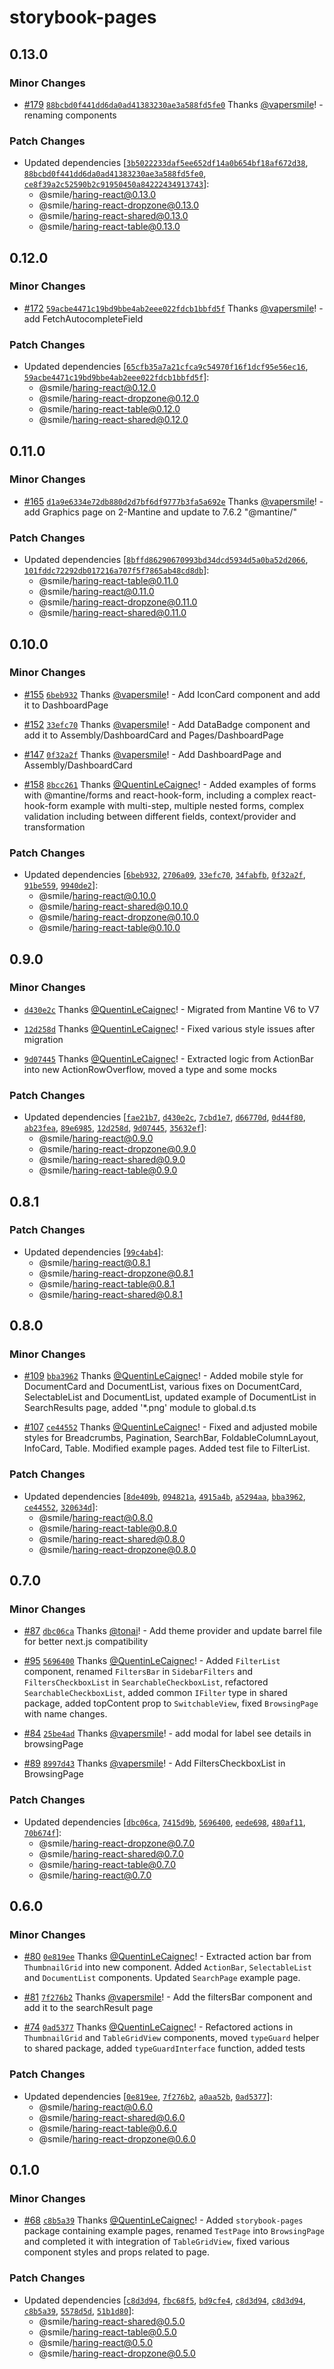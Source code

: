 # storybook-pages

## 0.13.0

### Minor Changes

- [#179](https://github.com/Smile-SA/haring/pull/179) [`88bcbd0f441dd6da0ad41383230ae3a588fd5fe0`](https://github.com/Smile-SA/haring/commit/88bcbd0f441dd6da0ad41383230ae3a588fd5fe0) Thanks [@vapersmile](https://github.com/vapersmile)! - renaming components

### Patch Changes

- Updated dependencies [[`3b5022233daf5ee652df14a0b654bf18af672d38`](https://github.com/Smile-SA/haring/commit/3b5022233daf5ee652df14a0b654bf18af672d38), [`88bcbd0f441dd6da0ad41383230ae3a588fd5fe0`](https://github.com/Smile-SA/haring/commit/88bcbd0f441dd6da0ad41383230ae3a588fd5fe0), [`ce8f39a2c52590b2c91950450a84222434913743`](https://github.com/Smile-SA/haring/commit/ce8f39a2c52590b2c91950450a84222434913743)]:
  - @smile/haring-react@0.13.0
  - @smile/haring-react-dropzone@0.13.0
  - @smile/haring-react-shared@0.13.0
  - @smile/haring-react-table@0.13.0

## 0.12.0

### Minor Changes

- [#172](https://github.com/Smile-SA/haring/pull/172) [`59acbe4471c19bd9bbe4ab2eee022fdcb1bbfd5f`](https://github.com/Smile-SA/haring/commit/59acbe4471c19bd9bbe4ab2eee022fdcb1bbfd5f) Thanks [@vapersmile](https://github.com/vapersmile)! - add FetchAutocompleteField

### Patch Changes

- Updated dependencies [[`65cfb35a7a21cfca9c54970f16f1dcf95e56ec16`](https://github.com/Smile-SA/haring/commit/65cfb35a7a21cfca9c54970f16f1dcf95e56ec16), [`59acbe4471c19bd9bbe4ab2eee022fdcb1bbfd5f`](https://github.com/Smile-SA/haring/commit/59acbe4471c19bd9bbe4ab2eee022fdcb1bbfd5f)]:
  - @smile/haring-react@0.12.0
  - @smile/haring-react-dropzone@0.12.0
  - @smile/haring-react-table@0.12.0
  - @smile/haring-react-shared@0.12.0

## 0.11.0

### Minor Changes

- [#165](https://github.com/Smile-SA/haring/pull/165) [`d1a9e6334e72db880d2d7bf6df9777b3fa5a692e`](https://github.com/Smile-SA/haring/commit/d1a9e6334e72db880d2d7bf6df9777b3fa5a692e) Thanks [@vapersmile](https://github.com/vapersmile)! - add Graphics page on 2-Mantine and update to 7.6.2 "@mantine/"

### Patch Changes

- Updated dependencies [[`8bffd86290670993bd34dcd5934d5a0ba52d2066`](https://github.com/Smile-SA/haring/commit/8bffd86290670993bd34dcd5934d5a0ba52d2066), [`101fddc72292db017216a707f5f7865ab48cd8db`](https://github.com/Smile-SA/haring/commit/101fddc72292db017216a707f5f7865ab48cd8db)]:
  - @smile/haring-react-table@0.11.0
  - @smile/haring-react@0.11.0
  - @smile/haring-react-dropzone@0.11.0
  - @smile/haring-react-shared@0.11.0

## 0.10.0

### Minor Changes

- [#155](https://github.com/Smile-SA/haring/pull/155) [`6beb932`](https://github.com/Smile-SA/haring/commit/6beb932fae8deded5b78cceaf26f77154d45a3da) Thanks [@vapersmile](https://github.com/vapersmile)! - Add IconCard component and add it to DashboardPage

- [#152](https://github.com/Smile-SA/haring/pull/152) [`33efc70`](https://github.com/Smile-SA/haring/commit/33efc7074426a9d0a5221fb2ce3b8ebabbf46547) Thanks [@vapersmile](https://github.com/vapersmile)! - Add DataBadge component and add it to Assembly/DashboardCard and Pages/DashboardPage

- [#147](https://github.com/Smile-SA/haring/pull/147) [`0f32a2f`](https://github.com/Smile-SA/haring/commit/0f32a2ffb47c0042974346471e3f96cd4462ee05) Thanks [@vapersmile](https://github.com/vapersmile)! - Add DashboardPage and Assembly/DashboardCard

- [#158](https://github.com/Smile-SA/haring/pull/158) [`8bcc261`](https://github.com/Smile-SA/haring/commit/8bcc261ddd3c0847a9946c356615f1b3ecd16281) Thanks [@QuentinLeCaignec](https://github.com/QuentinLeCaignec)! - Added examples of forms with @mantine/forms and react-hook-form, including a complex react-hook-form example with multi-step, multiple nested forms, complex validation including between different fields, context/provider and transformation

### Patch Changes

- Updated dependencies [[`6beb932`](https://github.com/Smile-SA/haring/commit/6beb932fae8deded5b78cceaf26f77154d45a3da), [`2706a09`](https://github.com/Smile-SA/haring/commit/2706a097fd86b072cf21d12fe2a97427883671cf), [`33efc70`](https://github.com/Smile-SA/haring/commit/33efc7074426a9d0a5221fb2ce3b8ebabbf46547), [`34fabfb`](https://github.com/Smile-SA/haring/commit/34fabfbd1a2c048c39adc567548a3ee7e85074ee), [`0f32a2f`](https://github.com/Smile-SA/haring/commit/0f32a2ffb47c0042974346471e3f96cd4462ee05), [`91be559`](https://github.com/Smile-SA/haring/commit/91be5598ba5847cdde5e7965dc7b4799c98bfceb), [`9940de2`](https://github.com/Smile-SA/haring/commit/9940de2478564193a408d7484ece220d81176c50)]:
  - @smile/haring-react@0.10.0
  - @smile/haring-react-shared@0.10.0
  - @smile/haring-react-dropzone@0.10.0
  - @smile/haring-react-table@0.10.0

## 0.9.0

### Minor Changes

- [`d430e2c`](https://github.com/Smile-SA/haring/commit/d430e2cbcd26871c4db0c53f92a4e4baa6af839c) Thanks [@QuentinLeCaignec](https://github.com/QuentinLeCaignec)! - Migrated from Mantine V6 to V7

- [`12d258d`](https://github.com/Smile-SA/haring/commit/12d258df37cefbbb0dbcd804abd61be23131e4f9) Thanks [@QuentinLeCaignec](https://github.com/QuentinLeCaignec)! - Fixed various style issues after migration

- [`9d07445`](https://github.com/Smile-SA/haring/commit/9d074450e9ae0096e9e263b6a2a4be8e8627a54b) Thanks [@QuentinLeCaignec](https://github.com/QuentinLeCaignec)! - Extracted logic from ActionBar into new ActionRowOverflow, moved a type and some mocks

### Patch Changes

- Updated dependencies [[`fae21b7`](https://github.com/Smile-SA/haring/commit/fae21b718216948b26858c15dce7ac4570c62128), [`d430e2c`](https://github.com/Smile-SA/haring/commit/d430e2cbcd26871c4db0c53f92a4e4baa6af839c), [`7cbd1e7`](https://github.com/Smile-SA/haring/commit/7cbd1e7befa1a0703ba3ac4cc0213c331716e824), [`d66770d`](https://github.com/Smile-SA/haring/commit/d66770dd7a2bb033232907a7a889bef40aeff99a), [`0d44f80`](https://github.com/Smile-SA/haring/commit/0d44f8035b133fd8f4caa23363bd0631d325dd9a), [`ab23fea`](https://github.com/Smile-SA/haring/commit/ab23fea931d081e22e411aa27da5fb3f548f8f0d), [`89e6985`](https://github.com/Smile-SA/haring/commit/89e6985997a82cf952b5966b8303678bfdd7b6fc), [`12d258d`](https://github.com/Smile-SA/haring/commit/12d258df37cefbbb0dbcd804abd61be23131e4f9), [`9d07445`](https://github.com/Smile-SA/haring/commit/9d074450e9ae0096e9e263b6a2a4be8e8627a54b), [`35632ef`](https://github.com/Smile-SA/haring/commit/35632efe8e25687a17f555b85feb27ad62fa7382)]:
  - @smile/haring-react@0.9.0
  - @smile/haring-react-dropzone@0.9.0
  - @smile/haring-react-shared@0.9.0
  - @smile/haring-react-table@0.9.0

## 0.8.1

### Patch Changes

- Updated dependencies [[`99c4ab4`](https://github.com/Smile-SA/haring/commit/99c4ab4617b011cfb0a3231f8c29a9e3da0d3d1e)]:
  - @smile/haring-react@0.8.1
  - @smile/haring-react-dropzone@0.8.1
  - @smile/haring-react-table@0.8.1
  - @smile/haring-react-shared@0.8.1

## 0.8.0

### Minor Changes

- [#109](https://github.com/Smile-SA/haring/pull/109) [`bba3962`](https://github.com/Smile-SA/haring/commit/bba3962ddadb0e5a41b32259536899a7677c4b27) Thanks [@QuentinLeCaignec](https://github.com/QuentinLeCaignec)! - Added mobile style for DocumentCard and DocumentList, various fixes on DocumentCard, SelectableList and DocumentList, updated example of DocumentList in SearchResults page, added '\*.png' module to global.d.ts

- [#107](https://github.com/Smile-SA/haring/pull/107) [`ce44552`](https://github.com/Smile-SA/haring/commit/ce44552ca95bdc7b18934a0ea222af63a72e2f79) Thanks [@QuentinLeCaignec](https://github.com/QuentinLeCaignec)! - Fixed and adjusted mobile styles for Breadcrumbs, Pagination, SearchBar, FoldableColumnLayout, InfoCard, Table. Modified example pages. Added test file to FilterList.

### Patch Changes

- Updated dependencies [[`8de409b`](https://github.com/Smile-SA/haring/commit/8de409beb7b786671121911ec2a2d015bec23038), [`094821a`](https://github.com/Smile-SA/haring/commit/094821a12e813d1b554d2df4a26c7a66d523ed69), [`4915a4b`](https://github.com/Smile-SA/haring/commit/4915a4bfc8c6fdf23116fbb578d3550868ecb0f8), [`a5294aa`](https://github.com/Smile-SA/haring/commit/a5294aa59a52282465e91f92893393f4d63544ff), [`bba3962`](https://github.com/Smile-SA/haring/commit/bba3962ddadb0e5a41b32259536899a7677c4b27), [`ce44552`](https://github.com/Smile-SA/haring/commit/ce44552ca95bdc7b18934a0ea222af63a72e2f79), [`320634d`](https://github.com/Smile-SA/haring/commit/320634d7ec2048a328cfda1dbcff5d1b70a32563)]:
  - @smile/haring-react@0.8.0
  - @smile/haring-react-table@0.8.0
  - @smile/haring-react-shared@0.8.0
  - @smile/haring-react-dropzone@0.8.0

## 0.7.0

### Minor Changes

- [#87](https://github.com/Smile-SA/haring/pull/87) [`dbc06ca`](https://github.com/Smile-SA/haring/commit/dbc06ca55961b69663ab7fdc02609c6525ae361d) Thanks [@tonai](https://github.com/tonai)! - Add theme provider and update barrel file for better next.js compatibility

- [#95](https://github.com/Smile-SA/haring/pull/95) [`5696400`](https://github.com/Smile-SA/haring/commit/5696400e6f703da52db5f7199b50f8251fa76726) Thanks [@QuentinLeCaignec](https://github.com/QuentinLeCaignec)! - Added `FilterList` component, renamed `FiltersBar` in `SidebarFilters`
  and `FiltersCheckboxList` in `SearchableCheckboxList`,
  refactored `SearchableCheckboxList`, added common `IFilter` type in shared
  package, added topContent prop to `SwitchableView`, fixed `BrowsingPage` with
  name changes.

- [#84](https://github.com/Smile-SA/haring/pull/84) [`25be4ad`](https://github.com/Smile-SA/haring/commit/25be4adff210302259a18d52909a623e20397f87) Thanks [@vapersmile](https://github.com/vapersmile)! - add modal for label see details in browsingPage

- [#89](https://github.com/Smile-SA/haring/pull/89) [`8997d43`](https://github.com/Smile-SA/haring/commit/8997d4319744b8c7bebdb622d44e609964e1c37c) Thanks [@vapersmile](https://github.com/vapersmile)! - Add FiltersCheckboxList in BrowsingPage

### Patch Changes

- Updated dependencies [[`dbc06ca`](https://github.com/Smile-SA/haring/commit/dbc06ca55961b69663ab7fdc02609c6525ae361d), [`7415d9b`](https://github.com/Smile-SA/haring/commit/7415d9b9d119abfc850dda2ab6fa94845e72aee6), [`5696400`](https://github.com/Smile-SA/haring/commit/5696400e6f703da52db5f7199b50f8251fa76726), [`eede698`](https://github.com/Smile-SA/haring/commit/eede698ce172e20eb1de4c70e3d59b7510afb9df), [`480af11`](https://github.com/Smile-SA/haring/commit/480af1122b41e28d938bd665c1aa998272c99d9a), [`70b674f`](https://github.com/Smile-SA/haring/commit/70b674f3513b4bf996e8f83a46c8a132ca3712ac)]:
  - @smile/haring-react-dropzone@0.7.0
  - @smile/haring-react-shared@0.7.0
  - @smile/haring-react-table@0.7.0
  - @smile/haring-react@0.7.0

## 0.6.0

### Minor Changes

- [#80](https://github.com/Smile-SA/haring/pull/80) [`0e819ee`](https://github.com/Smile-SA/haring/commit/0e819eebaa3b8feeb9ce1d1ae1ac37358c383d2e) Thanks [@QuentinLeCaignec](https://github.com/QuentinLeCaignec)! - Extracted action bar from `ThumbnailGrid` into new component.
  Added `ActionBar`, `SelectableList` and `DocumentList` components.
  Updated `SearchPage` example page.

- [#81](https://github.com/Smile-SA/haring/pull/81) [`7f276b2`](https://github.com/Smile-SA/haring/commit/7f276b27e9c2ca2b746ad0f39deaee49cbf8bb90) Thanks [@vapersmile](https://github.com/vapersmile)! - Add the filtersBar component and add it to the searchResult page

- [#74](https://github.com/Smile-SA/haring/pull/74) [`0ad5377`](https://github.com/Smile-SA/haring/commit/0ad5377535e7c19941da301e8a2ee7298ab70f91) Thanks [@QuentinLeCaignec](https://github.com/QuentinLeCaignec)! - Refactored actions in `ThumbnailGrid` and `TableGridView` components, moved `typeGuard` helper to shared package, added `typeGuardInterface` function, added tests

### Patch Changes

- Updated dependencies [[`0e819ee`](https://github.com/Smile-SA/haring/commit/0e819eebaa3b8feeb9ce1d1ae1ac37358c383d2e), [`7f276b2`](https://github.com/Smile-SA/haring/commit/7f276b27e9c2ca2b746ad0f39deaee49cbf8bb90), [`a0aa52b`](https://github.com/Smile-SA/haring/commit/a0aa52b8f10f264600704ec4aeee8a146d17cc9d), [`0ad5377`](https://github.com/Smile-SA/haring/commit/0ad5377535e7c19941da301e8a2ee7298ab70f91)]:
  - @smile/haring-react@0.6.0
  - @smile/haring-react-shared@0.6.0
  - @smile/haring-react-table@0.6.0
  - @smile/haring-react-dropzone@0.6.0

## 0.1.0

### Minor Changes

- [#68](https://github.com/Smile-SA/haring/pull/68) [`c8b5a39`](https://github.com/Smile-SA/haring/commit/c8b5a3978c8ce7133da0b498d9f0b326f07eb737) Thanks [@QuentinLeCaignec](https://github.com/QuentinLeCaignec)! - Added `storybook-pages` package containing example pages, renamed `TestPage`
  into `BrowsingPage` and completed it with integration of `TableGridView`, fixed
  various component styles and props related to page.

### Patch Changes

- Updated dependencies [[`c8d3d94`](https://github.com/Smile-SA/haring/commit/c8d3d946cb0ded4ed26d4b8be249eff45d3d56f6), [`fbc68f5`](https://github.com/Smile-SA/haring/commit/fbc68f589525092454287a9e9195264593d7370c), [`bd9cfe4`](https://github.com/Smile-SA/haring/commit/bd9cfe42d0b22f5f7f5e7b0de30fdfb22ad3e1c8), [`c8d3d94`](https://github.com/Smile-SA/haring/commit/c8d3d946cb0ded4ed26d4b8be249eff45d3d56f6), [`c8d3d94`](https://github.com/Smile-SA/haring/commit/c8d3d946cb0ded4ed26d4b8be249eff45d3d56f6), [`c8b5a39`](https://github.com/Smile-SA/haring/commit/c8b5a3978c8ce7133da0b498d9f0b326f07eb737), [`5578d5d`](https://github.com/Smile-SA/haring/commit/5578d5db7543b679e405a74e5249908afa435628), [`51b1d80`](https://github.com/Smile-SA/haring/commit/51b1d80b264a9003f9790837fb16dde3869e1915)]:
  - @smile/haring-react-shared@0.5.0
  - @smile/haring-react-table@0.5.0
  - @smile/haring-react@0.5.0
  - @smile/haring-react-dropzone@0.5.0
